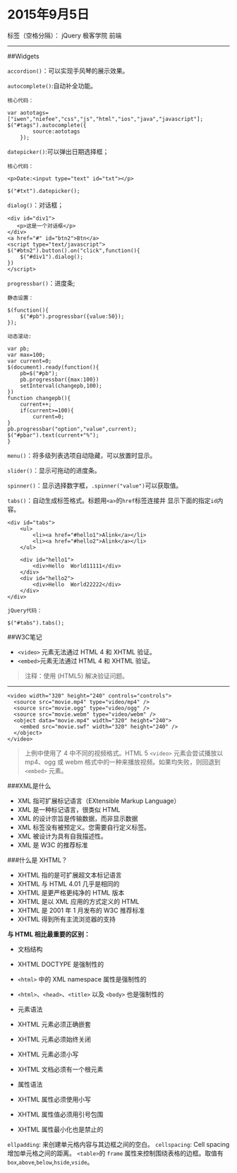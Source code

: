 ﻿# 2015年9月5日  

标签（空格分隔）： jQuery 极客学院 前端

---

##Widgets

`accordion()`：可以实现手风琴的展示效果。


`autocomplete()`:自动补全功能。
```
核心代码：

var aototags=["iwen","niefee","css","js","html","ios","java","javascript"];
$("#tags").autocomplete({
		source:aototags
	});
```

`datepicker()`:可以弹出日期选择框；
```
核心代码：

<p>Date:<input type="text" id="txt"></p>

$("#txt").datepicker();
```

`dialog()`：对话框；
```
<div id="div1">
   <p>这是一个对话框</p>
</div>
<a href="#" id="btn2">Btn</a>
<script type="text/javascript">
$("#btn2").button().on("click",function(){
    $("#div1").dialog();
})
</script>
```

`progressbar()`：进度条;
```
静态设置：

$(function(){
    $("#pb").progressbar({value:50});
});

动态滚动:

var pb;
var max=100;
var current=0;
$(document).ready(function(){
    pb=$("#pb");
    pb.progressbar({max:100})
    setInterval(changepb,100);
})
function changepb(){
    current++;
    if(current>=100){
    	current=0;
}
pb.progressbar("option","value",current);
$("#pbar").text(current+"%");
}
```
`menu()`：将多级列表选项自动隐藏，可以放置时显示。

`slider()`：显示可拖动的进度条。

`spinner()`：显示选择数字框，`.spinner("value")`可以获取值。

`tabs()`：自动生成标签格式。标题用`<a>`的`href`标签连接并 显示下面的指定`id`内容。

```
<div id="tabs">
	<ul>
		<li><a href="#hello1">Alink</a></li>
		<li><a href="#hello2">Alink</a></li>
	</ul>
	
	<div id="hello1">
		<div>Hello  World11111</div>
	</div>
	<div id="hello2">
		<div>Hello  World22222</div> 
	</div>
</div>

jQuery代码：

$("#tabs").tabs();

```

##W3C笔记

 - `<video>` 元素无法通过 HTML 4 和 XHTML 验证。
 - `<embed>`元素无法通过 HTML 4 和 XHTML 验证。
 >注释：使用 <!DOCTYPE html> (HTML5) 解决验证问题。

---

```
<video width="320" height="240" controls="controls">
  <source src="movie.mp4" type="video/mp4" />
  <source src="movie.ogg" type="video/ogg" />
  <source src="movie.webm" type="video/webm" />
  <object data="movie.mp4" width="320" height="240">
    <embed src="movie.swf" width="320" height="240" />
  </object>
</video>
```
>上例中使用了 4 中不同的视频格式。HTML 5 `<video>` 元素会尝试播放以 mp4、ogg 或 webm 格式中的一种来播放视频。如果均失败，则回退到 `<embed>` 元素。

###XML是什么

 - XML 指可扩展标记语言（EXtensible Markup Language）
 - XML 是一种标记语言，很类似 HTML
 - XML 的设计宗旨是传输数据，而非显示数据
 - XML 标签没有被预定义。您需要自行定义标签。
 - XML 被设计为具有自我描述性。
 - XML 是 W3C 的推荐标准
 
###什么是 XHTML？
- XHTML 指的是可扩展超文本标记语言
- XHTML 与 HTML 4.01 几乎是相同的
- XHTML 是更严格更纯净的 HTML 版本
- XHTML 是以 XML 应用的方式定义的 HTML
- XHTML 是 2001 年 1 月发布的 W3C 推荐标准
- XHTML 得到所有主流浏览器的支持

**与 HTML 相比最重要的区别：**

 - 文档结构
- XHTML DOCTYPE 是强制性的
- `<html>` 中的 XML namespace 属性是强制性的
- `<html>`、`<head>`、`<title>` 以及 `<body>` 也是强制性的

 - 元素语法

- XHTML 元素必须正确嵌套
- XHTML 元素必须始终关闭
- XHTML 元素必须小写
- XHTML 文档必须有一个根元素

 - 属性语法
- XHTML 属性必须使用小写
- XHTML 属性值必须用引号包围
- XHTML 属性最小化也是禁止的

 `ellpadding`: 来创建单元格内容与其边框之间的空白。
 `cellspacing`: Cell spacing 增加单元格之间的距离。
 `<table>`的 `frame` 属性来控制围绕表格的边框。取值有`box`,`above`,`below`,`hside`,`vside`。